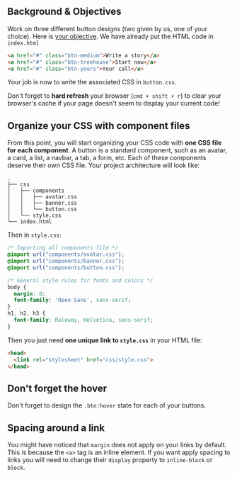 ## Background & Objectives

Work on three different button designs (two given by us, one of your choice). Here is [your objective](http://lewagon.github.io/html-css-challenges/08-button-sprint/). We have already put the HTML code in `index.html`

```html
<a href="#" class="btn-medium">Write a story</a>
<a href="#" class="btn-treehouse">Start now</a>
<a href="#" class="btn-yours">Your call</a>
```

Your job is now to write the associated CSS in `button.css`.

Don't forget to **hard refresh** your browser (`cmd + shift + r`) to clear your browser's cache if your page doesn't seem to display your current code!

## Organize your CSS with component files

From this point, you will start organizing your CSS code with **one CSS file for each component**. A button is a standard component, such as an avatar, a card, a list, a navbar, a tab, a form, etc. Each of these components deserve their own CSS file. Your project architecture will look like:

```
.
├── css
│   ├── components
│   │   ├── avatar.css
│   │   ├── banner.css
│   │   └── button.css
│   └── style.css
└── index.html
```

Then in `style.css`:

```css
/* Importing all components file */
@import url("components/avatar.css");
@import url("components/banner.css");
@import url("components/button.css");

/* General style rules for fonts and colors */
body {
  margin: 0;
  font-family: 'Open Sans', sans-serif;
}
h1, h2, h3 {
  font-family: Raleway, Helvetica, sans-serif;
}
```

Then you just need **one unique link to `style.css`** in your HTML file:

```html
<head>
  <link rel="stylesheet" href="css/style.css">
</head>
```

## Don't forget the hover

Don't forget to design the `.btn:hover` state for each of your buttons.

## Spacing around a link

You might have noticed that `margin` does not apply on your links by default. This is because the `<a>` tag is an inline element. If you want apply spacing to links you will need to change their `display` property to `inline-block` or `block`.
